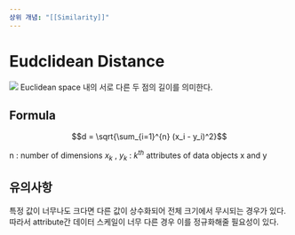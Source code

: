 ```yaml
---
상위 개념: "[[Similarity]]"
---
```

# Eudclidean Distance

![](https://i.imgur.com/DVlNOZT.png)
Euclidean space 내의 서로 다른 두 점의 길이를 의미한다.

## Formula
$$d = \sqrt{\sum_{i=1}^{n} (x_i - y_i)^2}$$

n : number of dimensions 
$x_k$ , $y_k$ : $k^{th}$ attributes of data objects x and y

## 유의사항
특정 값이 너무나도 크다면 다른 값이 상수화되어 전체 크기에서 무시되는 경우가 있다. 따라서 attribute간 데이터 스케일이 너무 다른 경우 이를 정규화해줄 필요성이 있다.